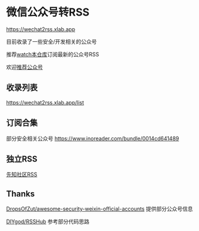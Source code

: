 # 微信公众号转RSS

https://wechat2rss.xlab.app

目前收录了一些安全/开发相关的公众号

推荐[watch本仓库](https://github.com/ttttmr/wechat2rss)订阅最新的公众号RSS

欢迎[推荐公众号](https://github.com/ttttmr/wechat2rss/issues)

## 收录列表

https://wechat2rss.xlab.app/list

## 订阅合集

部分安全相关公众号 https://www.inoreader.com/bundle/0014cd641489

## 独立RSS

[先知社区RSS](https://xianzhi2rss.xlab.app/feed.xml)

## Thanks

[DropsOfZut/awesome-security-weixin-official-accounts](https://github.com/DropsOfZut/awesome-security-weixin-official-accounts) 提供部分公众号信息

[DIYgod/RSSHub](https://github.com/DIYgod/RSSHub) 参考部分代码思路